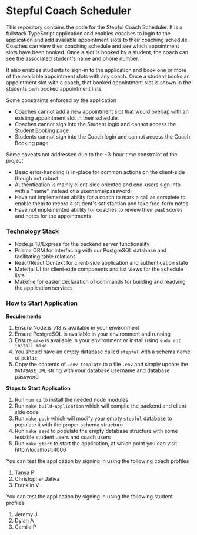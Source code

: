 # Stepful Coach Scheduler

This repository contains the code for the Stepful Coach Scheduler. It is a fullstack TypeScript application and enables
coaches to login to the application and add available appointment slots to their coaching schedule. Coaches can view their 
coaching schedule and see which appointment slots have been booked. Once a slot is booked by a student, the coach can
see the associated student's name and phone number.

It also enables students to sign-in to the application and book one or more of the available appointment slots with
any coach. Once a student books an appointment slot with a coach, that booked appointment slot is shown in the students
own booked appointment lists

Some constraints enforced by the application
- Coaches cannot add a new appointment slot that would overlap with an existing appointment slot in their schedule.
- Coaches cannot sign into the Student login and cannot access the Student Booking page
- Students cannot sign into the Coach login and cannot access the Coach Booking page

Some caveats not addressed due to the ~3-hour time constraint of the project
- Basic error-handling is in-place for common actions on the client-side though not robust
- Authentication is mainly client-side oriented and end-users sign into with a "name" instead of a username/password
- Have not implemented ability for a coach to mark a call as complete to enable them to record a student's satisfaction and take free-form notes
- Have not implemented abiility for coaches to review their past scores and notes for the appointments

### Technology Stack
- Node.js 18/Express for the backend server functionality
- Prisma ORM for interfacing with our PostgreSQL database and facilitating table relations
- React/React Context for client-side application and authentication state
- Material UI for client-side components and list views for the schedule lists
- Makefile for easier declaration of commands for building and readying the application services

### How to Start Application

**Requirements**
1. Ensure Node.js v18 is available in your environment
2. Ensure PostgreSQL is available in your environment and running
3. Ensure `make` is available in your environment or install using `sudo apt install make`
4. You should have an empty database called `stepful` with a schema name of `public`
5. Copy the contents of `.env-template` to a file `.env` and simply update the `DATABASE_URL` string with your database username and database password

**Steps to Start Application**
1. Run `npm ci` to install the needed node modules
2. Run `make build-application` which will compile the backend and client-side code
3. Run `make push` which will modify your empty `stepful` database to populate it with the proper schema structure
4. Run `make seed` to populate the empty database structure with some testable student users and coach users
5. Run `make start` to start the application, at which point you can visit http://localhost:4006

You can test the application by signing in using the following coach profiles
1. Tanya P
2. Christopher Jativa
3. Franklin V

You can test the application by signing in using the following student profiles
1. Jeremy J
2. Dylan A
3. Camila P